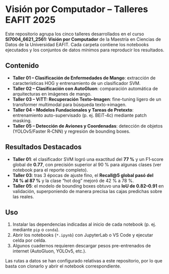# Visión por Computador – Talleres EAFIT 2025

Este repositorio agrupa los cinco talleres desarrollados en el curso **SI7004_6621_2561: Visión por Computador** de la Maestría en Ciencias de Datos de la Universidad EAFIT. Cada carpeta contiene los notebooks ejecutados y los conjuntos de datos mínimos para reproducir los resultados.

## Contenido
- **Taller 01 – Clasificación de Enfermedades de Mango**: extracción de características HOG y entrenamiento de un clasificador SVM.
- **Taller 02 – Clasificación con AutoGluon**: comparación automática de arquitecturas en imágenes de mango.
- **Taller 03 – ViTT: Recuperación Texto–Imagen**: fine-tuning ligero de un transformer multimodal para búsqueda texto→imagen.
- **Taller 04 – Modelos Fundacionales y Tareas de Pretexto**: entrenamiento auto-supervisado (p. ej. BEiT‑4c) mediante patch masking.
- **Taller 05 – Detección de Aviones y Coordenadas**: detección de objetos (YOLOv5/Faster R‑CNN) y regresión de bounding boxes.

## Resultados Destacados
- **Taller 01**: el clasificador SVM logró una exactitud del **77 %** y un F1‑score global de **0.77**, con precisión superior al 90 % para algunas clases (ver notebook para el reporte completo).
- **Taller 03**: tras 3 épocas de ajuste fino, el **Recall@5 global pasó del 74 % al 87 %** y la clase “hot dog” mejoró de 42 % a 78 %.
- **Taller 05**: el modelo de bounding boxes obtuvo una **IoU de 0.82–0.91** en validación, superponiendo de manera precisa las cajas predichas sobre las reales.

## Uso
1. Instalar las dependencias indicadas al inicio de cada notebook (p. ej. mediante `pip` o `conda`).
2. Abrir los notebooks (`*.ipynb`) con JupyterLab o VS Code y ejecutar celda por celda.
3. Algunos cuadernos requieren descargar pesos pre-entrenados de internet (AutoGluon, YOLOv5, etc.).

Las rutas a datos se han configurado relativas a este repositorio, por lo que basta con clonarlo y abrir el notebook correspondiente.
